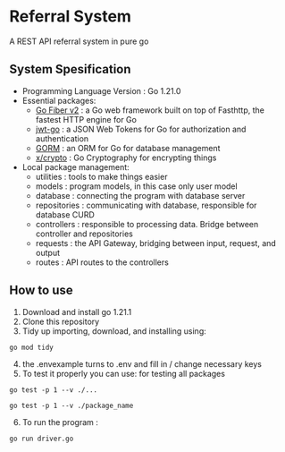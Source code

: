 # Referral System

A REST API referral system in pure go

## System Spesification
- Programming Language Version : Go 1.21.0
- Essential packages:
  * [Go Fiber v2](https://gofiber.io) : a Go web framework built on top of Fasthttp, the fastest HTTP engine for Go
  * [jwt-go](https://github.com/dgrijalva/jwt-go) : a JSON Web Tokens for Go for authorization and authentication
  * [GORM](https://gorm.io/docs/) : an ORM for Go for database management
  * [x/crypto](https://pkg.go.dev/golang.org/x/crypto) : Go Cryptography for encrypting things
- Local package management:
  * utilities : tools to make things easier
  * models : program models, in this case only user model
  * database : connecting the program with database server
  * repositories : communicating with database, responsible for database CURD
  * controllers : responsible to processing data. Bridge between controller and repositories
  * requests : the API Gateway, bridging between input, request, and output
  * routes : API routes to the controllers

## How to use
1. Download and install go 1.21.1
2. Clone this repository
3. Tidy up importing, download, and installing using: 
  ```console
  go mod tidy
  ```
4. the .envexample turns to .env and fill in / change necessary keys
5. To test it properly you can use:
for testing all packages
  ```console
  go test -p 1 --v ./...
  ```
  ```console
  go test -p 1 --v ./package_name
  ```

6. To run the program : 
  ```console
  go run driver.go
  ```

